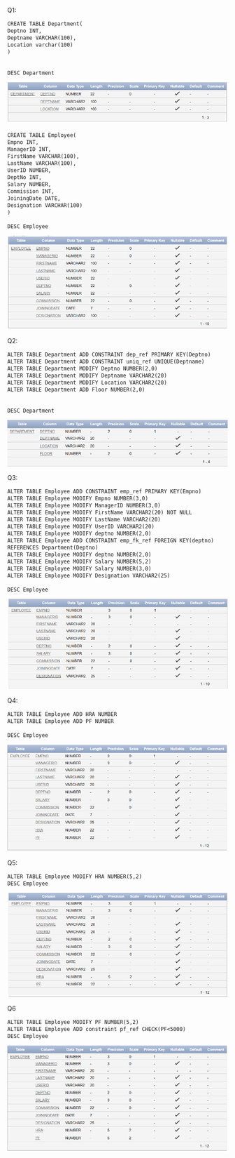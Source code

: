 Q1: 
```
CREATE TABLE Department(
Deptno INT,
Deptname VARCHAR(100),
Location varchar(100)
)


DESC Department
```
![Alt text](/AssignmentImg/001.png "student")

```
CREATE TABLE Employee(
Empno INT,
ManagerID INT,
FirstName VARCHAR(100),
LastName VARCHAR(100),
UserID NUMBER,
DeptNo INT,
Salary NUMBER,
Commission INT,
JoiningDate DATE,
Designation VARCHAR(100)
)

DESC Employee
```

![Alt text](/AssignmentImg/0012.png "student")


Q2:

```
ALTER TABLE Department ADD CONSTRAINT dep_ref PRIMARY KEY(Deptno)
ALTER TABLE Department ADD CONSTRAINT uniq_ref UNIQUE(Deptname)
ALTER TABLE Department MODIFY Deptno NUMBER(2,0)
ALTER TABLE Department MODIFY Deptname VARCHAR2(20)
ALTER TABLE Department MODIFY Location VARCHAR2(20)
ALTER TABLE Department ADD Floor NUMBER(2,0)


DESC Department
```
![Alt text](/AssignmentImg/0020.png "student")


Q3:
```
ALTER TABLE Employee ADD CONSTRAINT emp_ref PRIMARY KEY(Empno)
ALTER TABLE Employee MODIFY Empno NUMBER(3,0)
ALTER TABLE Employee MODIFY ManagerID NUMBER(3,0)
ALTER TABLE Employee MODIFY FirstName VARCHAR2(20) NOT NULL
ALTER TABLE Employee MODIFY LastName VARCHAR2(20)
ALTER TABLE Employee MODIFY UserID VARCHAR2(20)
ALTER TABLE Employee MODIFY deptno NUMBER(2,0)
ALTER TABLE Employee ADD CONSTRAINT emp_fk_ref FOREIGN KEY(deptno) REFERENCES Department(Deptno)
ALTER TABLE Employee MODIFY deptno NUMBER(2,0)
ALTER TABLE Employee MODIFY Salary NUMBER(5,2)
ALTER TABLE Employee MODIFY Salary NUMBER(3,0)
ALTER TABLE Employee MODIFY Designation VARCHAR2(25)

DESC Employee
```
![Alt text](/AssignmentImg/0030.png "student")

Q4:

```
ALTER TABLE Employee ADD HRA NUMBER
ALTER TABLE Employee ADD PF NUMBER

DESC Employee
```
![Alt text](/AssignmentImg/0040.png "student")

Q5:

```
ALTER TABLE Employee MODIFY HRA NUMBER(5,2)
DESC Employee
```
![Alt text](/AssignmentImg/0050.png "student")

Q6
```
ALTER TABLE Employee MODIFY PF NUMBER(5,2)
ALTER TABLE Employee ADD constraint pf_ref CHECK(PF<5000)
DESC Employee
```

![Alt text](/AssignmentImg/0060.png "student")


